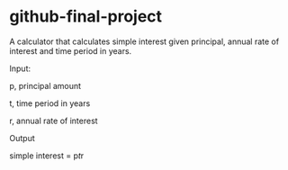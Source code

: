 # github-final-project
A calculator that calculates simple interest given principal, annual rate of interest and time period in years.

Input:
  
   p, principal amount
   
   t, time period in years
   
   r, annual rate of interest
   

Output
   
   simple interest = p*t*r
